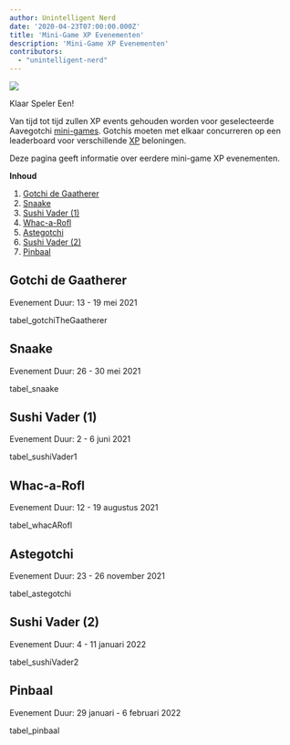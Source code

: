```yaml
---
author: Unintelligent Nerd
date: '2020-04-23T07:00:00.000Z'
title: 'Mini-Game XP Evenementen'
description: 'Mini-Game XP Evenementen'
contributors:
  - "unintelligent-nerd"
---
```


<div class="headerImageContainer">
<img class="headerImage" src="/minigame-xp-events/Aarcade_Machine.png">
<p class="headerImageText">Klaar Speler Een!</p>
</div>

Van tijd tot tijd zullen XP events gehouden worden voor geselecteerde Aavegotchi [mini-games](/minigames). Gotchis moeten met elkaar concurreren op een leaderboard voor verschillende [XP](/xp) beloningen.

Deze pagina geeft informatie over eerdere mini-game XP evenementen.

<div class="contentsBox">

**Inhoud**

<ol>
<li><a href=#gotchi-the-gaatherer>Gotchi de Gaatherer</a></li>
<li><a href=#snaake>Snaake</a></li>
<li><a href=#sushi-vader--1->Sushi Vader (1)</a></li>
<li><a href=#whac-a-rofl>Whac-a-Rofl</a></li>
<li><a href=#astegotchi>Astegotchi</a></li>
<li><a href=#sushi-vader--2->Sushi Vader (2)</a></li>
<li><a href=#pinbaal>Pinbaal</a></li>
</ol>

</div>

## Gotchi de Gaatherer

Evenement Duur: 13 - 19 mei 2021

tabel_gotchiTheGaatherer

## Snaake

Evenement Duur: 26 - 30 mei 2021

tabel_snaake

## Sushi Vader (1)

Evenement Duur: 2 - 6 juni 2021

tabel_sushiVader1

## Whac-a-Rofl

Evenement Duur: 12 - 19 augustus 2021

tabel_whacARofl

## Astegotchi

Evenement Duur: 23 - 26 november 2021

tabel_astegotchi

## Sushi Vader (2)

Evenement Duur: 4 - 11 januari 2022

tabel_sushiVader2

## Pinbaal

Evenement Duur: 29 januari - 6 februari 2022

tabel_pinbaal

